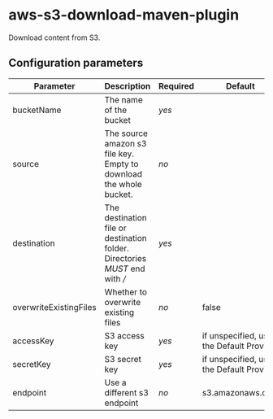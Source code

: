 aws-s3-download-maven-plugin
============================
Download content from S3.

Configuration parameters
------------------------

| Parameter | Description | Required | Default |
|-----------|-------------|----------|---------|
|bucketName|The name of the bucket|*yes*| |
|source|The source amazon s3 file key. Empty to download the whole bucket.|*no*| |
|destination|The destination file or destination folder. Directories *MUST* end with */*| *yes*| |
|overwriteExistingFiles| Whether to overwrite existing files| *no*| false |
|accessKey|S3 access key | *yes* | if unspecified, uses the Default Provider |
|secretKey|S3 secret key | *yes* | if unspecified, uses the Default Provider |
|endpoint|Use a different s3 endpoint| *no* | s3.amazonaws.com |
